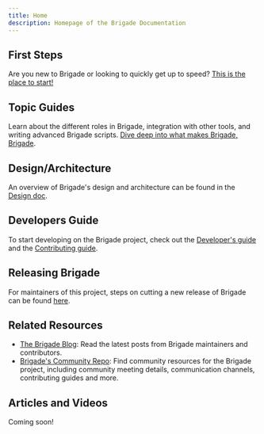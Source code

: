 ```yaml
---
title: Home
description: Homepage of the Brigade Documentation
---
```


## First Steps

Are you new to Brigade or looking to quickly get up to speed? [This is the place to start!](intro/index)

## Topic Guides

Learn about the different roles in Brigade, integration with other tools, and
writing advanced Brigade scripts. [Dive deep into what makes Brigade, Brigade](topics/index).

## Design/Architecture

An overview of Brigade's design and architecture can be found in the [Design doc](topics/design).

## Developers Guide

To start developing on the Brigade project, check out the [Developer's guide](topics/developers)
and the [Contributing guide](https://github.com/brigadecore/community/blob/main/contributing.md).

## Releasing Brigade

For maintainers of this project, steps on cutting a new release of Brigade can be found [here](topics/releasing).

## Related Resources

- [The Brigade Blog](https://blog.brigade.sh/): Read the latest posts from Brigade maintainers and contributors.
- [Brigade's Community Repo](https://github.com/brigadecore/community): Find community resources for the Brigade project,
  including community meeting details, communication channels, contributing guides and more.

## Articles and Videos

Coming soon!
